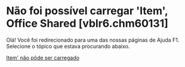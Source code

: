 
# Não foi possível carregar 'Item', Office Shared [vblr6.chm60131]

Olá! Você foi redirecionado para uma das nossas páginas de Ajuda F1. Selecione o tópico que estava procurando abaixo.

[Item' não pôde ser carregado](http://msdn.microsoft.com/library/62bda47d-f0db-e8b9-3e84-8fc5871e4345%28Office.15%29.aspx)
